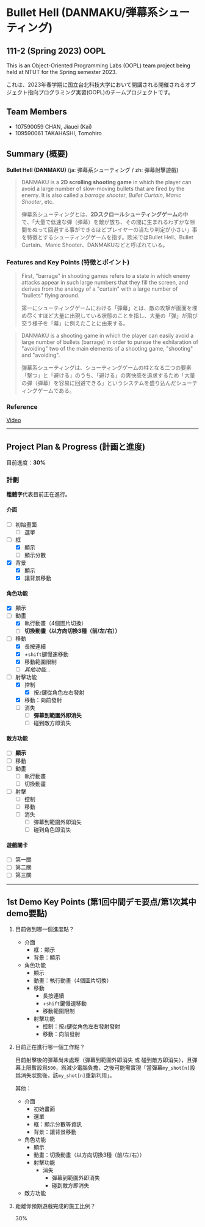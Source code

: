 # Bullet Hell (DANMAKU/弾幕系シューティング)

## 111-2 (Spring 2023) OOPL

This is an Object-Oriented Programming Labs (OOPL) team project being held at NTUT for the Spring semester 2023.

これは、2023年春学期に国立台北科技大学において開講される開催されるオブジェクト指向プログラミング実習(OOPL)のチームプロジェクトです。

## Team Members

- 107590059 CHAN, Jiauei (Kai)
- 109590061 TAKAHASHI, Tomohiro

## Summary (概要)

**Bullet Hell (DANMAKU)** (ja: 弾幕系シューティング / zh: 彈幕射擊遊戲)

> DANMAKU is a **2D scrolling shooting game** in which the player can avoid a large number of slow-moving bullets that are fired by the enemy. It is also called a *barrage shooter*, *Bullet Curtain*, *Manic Shooter*, etc.
>
> 弾幕系シューティングとは、**2Dスクロールシューティングゲーム**の中で、「大量で低速な弾（弾幕）を敵が放ち、その間に生まれるわずかな隙間をぬって回避する事ができるほどプレイヤーの当たり判定が小さい」事を特徴とするシューティングゲームを指す。欧米ではBullet Hell、Bullet Curtain、Manic Shooter、DANMAKUなどと呼ばれている。

### Features and Key Points (特徴とポイント)

> First, "barrage" in shooting games refers to a state in which enemy attacks appear in such large numbers that they fill the screen, and derives from the analogy of a "curtain" with a large number of "bullets" flying around.
> 
> 第一にシューティングゲームにおける「弾幕」とは、敵の攻撃が画面を埋め尽くすほど大量に出現している状態のことを指し、大量の「弾」が飛び交う様子を「幕」に例えたことに由来する。

> DANMAKU is a shooting game in which the player can easily avoid a large number of bullets (barrage) in order to pursue the exhilaration of "avoiding" two of the main elements of a shooting game, "shooting" and "avoiding".
> 
> 弾幕系シューティングは、シューティングゲームの柱となる二つの要素「撃つ」と「避ける」のうち、「避ける」の爽快感を追求するため「大量の弾（弾幕）を容易に回避できる」というシステムを盛り込んだシューティングゲームである。

### Reference

[Video](https://youtube.com/watch?v=cPHxL1JaFv0&feature=share)

---

## Project Plan & Progress (計画と進度)

目前進度：**30%**

### 計劃

**粗體字**代表目前正在進行。

#### 介面

- [ ] 初始畫面
  - [ ] 選單
- [ ] 框
  - [X] 顯示
  - [ ] 顯示分數
- [X] 背景
  - [X] 顯示
  - [X] 讓背景移動

#### 角色功能

- [X] 顯示
- [ ] 動畫
  - [X] 執行動畫（4個圖片切換）
  - [ ] **切換動畫（以方向切換3種（前/左/右））**
- [ ] 移動
  - [X] 長按連續
  - [X] +`shift`鍵慢速移動
  - [X] 移動範圍限制
  - [ ] *其他功能...*
- [ ] 射擊功能
  - [X] 控制
    - [X] 按`z`鍵從角色左右發射
  - [X] 移動：向前發射
  - [ ] 消失
    - [ ] **彈幕到範圍外即消失**
    - [ ] 碰到敵方即消失

#### 敵方功能

- [ ] **顯示**
- [ ] 移動
- [ ] 動畫
  - [ ] 執行動畫
  - [ ] 切換動畫
- [ ] 射擊
  - [ ] 控制
  - [ ] 移動
  - [ ] 消失
    - [ ] 彈幕到範圍外即消失
    - [ ] 碰到角色即消失

#### 遊戲關卡

- [ ] 第一關
- [ ] 第二關
- [ ] 第三關

---

## 1st Demo Key Points (第1回中間デモ要点/第1次其中demo要點)

1. 目前做到哪一個進度點？
   - 介面
     - 框：顯示
     - 背景：顯示
   - 角色功能
     - 顯示
     - 動畫：執行動畫（4個圖片切換）
     - 移動
       - 長按連續
       - +`shift`鍵慢速移動
       - 移動範圍限制
     - 射擊功能
       - 控制：按`z`鍵從角色左右發射發射
       - 移動：向前發射

2. 目前正在進行哪一個工作點？
   
   目前射擊後的彈幕尚未處理（彈幕到範圍外即消失 或 碰到敵方即消失），且彈幕上限暫設爲`500`，爲減少電腦負擔，之後可能需實現「當彈幕`my_shot[n]`設爲消失狀態後，該`my_shot[n]`重新利用」。
   
    其他：

   - 介面
     - 初始畫面
     - 選單
     - 框：顯示分數等資訊
     - 背景：讓背景移動
   - 角色功能
     - 顯示
     - 動畫：切換動畫（以方向切換3種（前/左/右））
     - 射擊功能
       - 消失
         - 彈幕到範圍外即消失
         - 碰到敵方即消失
   - 敵方功能

3. 距離你預期遊戲完成的施工比例？

    30%

